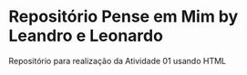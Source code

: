 # Repositório Pense em Mim by Leandro e Leonardo 
Repositório para realização da Atividade 01 usando HTML 

